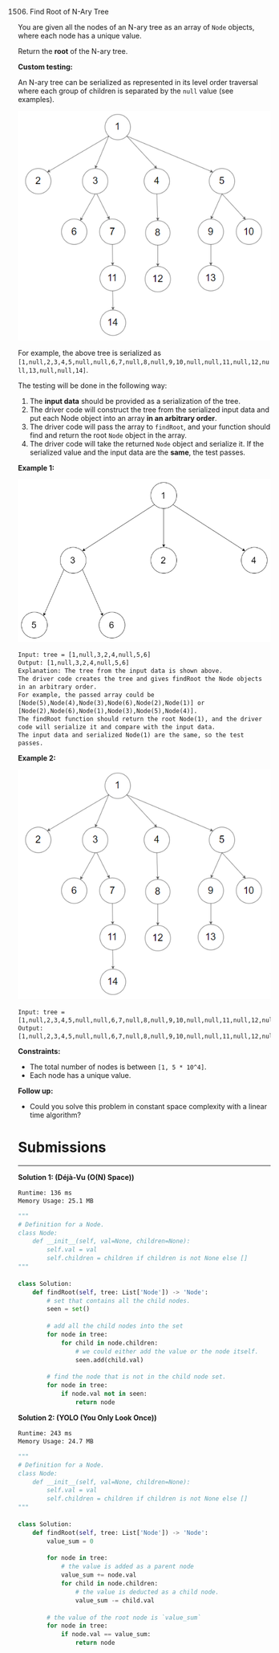 1506. Find Root of N-Ary Tree

You are given all the nodes of an N-ary tree as an array of `Node` objects, where each node has a unique value.

Return the **root** of the N-ary tree.

**Custom testing:**

An N-ary tree can be serialized as represented in its level order traversal where each group of children is separated by the `null` value (see examples).

![1506_sample_4_964.png](img/1506_sample_4_964.png)

For example, the above tree is serialized as `[1,null,2,3,4,5,null,null,6,7,null,8,null,9,10,null,null,11,null,12,null,13,null,null,14]`.

The testing will be done in the following way:

1. The **input data** should be provided as a serialization of the tree.
1. The driver code will construct the tree from the serialized input data and put each Node object into an array **in an arbitrary order**.
1. The driver code will pass the array to `findRoot`, and your function should find and return the root `Node` object in the array.
1. The driver code will take the returned `Node` object and serialize it. If the serialized value and the input data are the **same**, the test passes.
 

**Example 1:**

![1506_narytreeexample.png](img/1506_narytreeexample.png)
```
Input: tree = [1,null,3,2,4,null,5,6]
Output: [1,null,3,2,4,null,5,6]
Explanation: The tree from the input data is shown above.
The driver code creates the tree and gives findRoot the Node objects in an arbitrary order.
For example, the passed array could be [Node(5),Node(4),Node(3),Node(6),Node(2),Node(1)] or [Node(2),Node(6),Node(1),Node(3),Node(5),Node(4)].
The findRoot function should return the root Node(1), and the driver code will serialize it and compare with the input data.
The input data and serialized Node(1) are the same, so the test passes.
```

**Example 2:**

![1506_sample_4_964.png](img/1506_sample_4_964.png)
```
Input: tree = [1,null,2,3,4,5,null,null,6,7,null,8,null,9,10,null,null,11,null,12,null,13,null,null,14]
Output: [1,null,2,3,4,5,null,null,6,7,null,8,null,9,10,null,null,11,null,12,null,13,null,null,14]
```

**Constraints:**

* The total number of nodes is between `[1, 5 * 10^4]`.
* Each node has a unique value.
 

**Follow up:**

* Could you solve this problem in constant space complexity with a linear time algorithm?

# Submissions
---
**Solution 1: (Déjà-Vu (O(N) Space))**
```
Runtime: 136 ms
Memory Usage: 25.1 MB
```
```python
"""
# Definition for a Node.
class Node:
    def __init__(self, val=None, children=None):
        self.val = val
        self.children = children if children is not None else []
"""

class Solution:
    def findRoot(self, tree: List['Node']) -> 'Node':
        # set that contains all the child nodes.
        seen = set()

        # add all the child nodes into the set
        for node in tree:
            for child in node.children:
                # we could either add the value or the node itself.
                seen.add(child.val)

        # find the node that is not in the child node set.
        for node in tree:
            if node.val not in seen:
                return node
```

**Solution 2: (YOLO (You Only Look Once))**
```
Runtime: 243 ms
Memory Usage: 24.7 MB
```
```python
"""
# Definition for a Node.
class Node:
    def __init__(self, val=None, children=None):
        self.val = val
        self.children = children if children is not None else []
"""

class Solution:
    def findRoot(self, tree: List['Node']) -> 'Node':
        value_sum = 0

        for node in tree:
            # the value is added as a parent node
            value_sum += node.val
            for child in node.children:
                # the value is deducted as a child node.
                value_sum -= child.val

        # the value of the root node is `value_sum`
        for node in tree:
            if node.val == value_sum:
                return node
```
